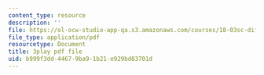 ```yaml
---
content_type: resource
description: ''
file: https://ol-ocw-studio-app-qa.s3.amazonaws.com/courses/18-03sc-differential-equations-fall-2011/b999f3dd44679ba91b21e929bd83701d_XDhJ8lVGbl8.pdf
file_type: application/pdf
resourcetype: Document
title: 3play pdf file
uid: b999f3dd-4467-9ba9-1b21-e929bd83701d
---
```

